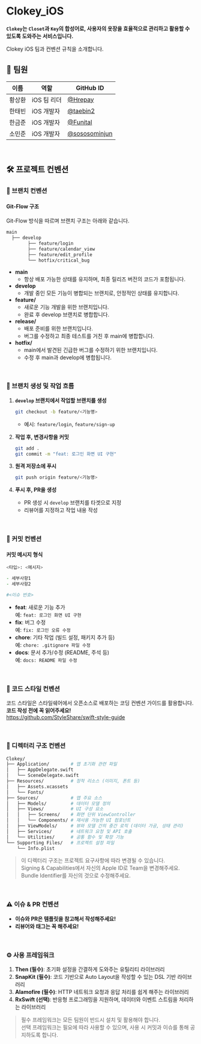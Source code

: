 # Clokey_iOS
**`Clokey`는 `Closet`과 `Key`의 합성어로, 사용자의 옷장을 효율적으로 관리하고 활용할 수 있도록 도와주는 서비스입니다.**

Clokey iOS 팀과 컨벤션 규칙을 소개합니다.


## 👥 팀원
| 이름          | 역할              | GitHub ID           |
|---------------|-------------------|---------------------|
| 황상환         | iOS 팀 리더       | [@Hrepay](https://github.com/Hrepay) |
| 한태빈         | iOS 개발자        | [@taebin2](https://github.com/taebin2) |
| 한금준         | iOS 개발자        | [@Funital](https://github.com/Funital) |
| 소민준         | iOS 개발자        | [@sososominjun](https://github.com/sososominjun) |

<br>

## 🛠 프로젝트 컨벤션

### 🌿 브랜치 컨벤션
#### **Git-Flow 구조**
Git-Flow 방식을 따르며 브랜치 구조는 아래와 같습니다.
```zsh
main
  ├── develop
        ├── feature/login
        ├── feature/calendar_view
        ├── feature/edit_profile
        └── hotfix/critical_bug
```
-  **main** 
	- 항상 배포 가능한 상태를 유지하며, 최종 릴리즈 버전의 코드가 포함됩니다. 
-  **develop** 
	- 개발 중인 모든 기능이 병합되는 브랜치로, 안정적인 상태를 유지합니다. 
-  **feature/** 
	- 새로운 기능 개발을 위한 브랜치입니다.
	- 완료 후 develop 브랜치로 병합합니다. 
-  **release/** 
	- 배포 준비를 위한 브랜치입니다. 
	- 버그를 수정하고 최종 테스트를 거친 후 main에 병합합니다. 
- **hotfix/** 
	- main에서 발견된 긴급한 버그를 수정하기 위한 브랜치입니다. 
	- 수정 후 main과 develop에 병합됩니다.

<br>

### 🔧 브랜치 생성 및 작업 흐름
1. **`develop` 브랜치에서 작업할 브랜치를 생성**
	```zsh
	git checkout -b feature/<기능명>
	```
	- 예시: `feature/login`, `feature/sign-up`
	
2. **작업 후, 변경사항을 커밋**
	```zsh
	git add . 
	git commit -m "feat: 로그인 화면 UI 구현"
	```
3. **원격 저장소에 푸시**
	```zsh
	git push origin feature/<기능명>
	```
4. **푸시 후, PR을 생성**
	- PR 생성 시 `develop` 브랜치를 타겟으로 지정
	- 리뷰어를 지정하고 작업 내용 작성
<br>

### 💬 커밋 컨벤션

#### **커밋 메시지 형식**
```zsh
<타입>: <메시지>

- 세부사항1
- 세부사항2

#<이슈 번호>

```
-   **feat**: 새로운 기능 추가  
    예:  `feat: 로그인 화면 UI 구현`
-   **fix**: 버그 수정  
    예:  `fix: 로그인 오류 수정`
-   **chore**: 기타 작업 (빌드 설정, 패키지 추가 등)  
    예:  `chore: .gitignore 파일 수정`
- **docs**: 문서 추가/수정 (README, 주석 등)  
예: `docs: README 파일 수정`

<br>

### 🧹 코드 스타일 컨벤션
코드 스타일은 스타일쉐어에서 오픈소스로 배포하는 코딩 컨벤션 가이드를 활용합니다. <br> **코드 작성 전에 꼭 읽어주세요!** <br>
https://github.com/StyleShare/swift-style-guide

<br>

### 📂 디렉터리 구조 컨벤션
```zsh
Clokey/
├── Application/        # 앱 초기화 관련 파일
│   ├── AppDelegate.swift
│   └── SceneDelegate.swift
├── Resources/          # 정적 리소스 (이미지, 폰트 등)
│   ├── Assets.xcassets
│   └── Fonts/
├── Sources/            # 앱 주요 소스
│   ├── Models/         # 데이터 모델 정의
│   ├── Views/          # UI 구성 요소
│   │   ├── Screens/    # 화면 단위 ViewController
│   │   └── Components/ # 재사용 가능한 UI 컴포넌트
│   ├── ViewModels/     # 뷰와 모델 간의 중간 로직 (데이터 가공, 상태 관리)
│   ├── Services/       # 네트워크 요청 및 API 호출
│   └── Utilities/      # 공통 함수 및 확장 기능
└── Supporting Files/   # 프로젝트 설정 파일
    └── Info.plist
```
> 이 디렉터리 구조는 프로젝트 요구사항에 따라 변경될 수 있습니다. <br>
> Signing & Capabilities에서 자신의 Apple ID로 Team을 변경해주세요. <br>
> Bundle Identifier를 자신의 것으로 수정해주세요. <br>

<br>

### ⚠️ 이슈 & PR 컨벤션
- **이슈와 PR은 템플릿을 참고해서 작성해주세요!**
- **리뷰어와 태그는 꼭 해주세요!**

<br>

### ⚙️ 사용 프레임워크
1. **Then (필수)**: 초기화 설정을 간결하게 도와주는 유틸리티 라이브러리
2. **SnapKit (필수)**: 코드 기반으로 Auto Layout을 작성할 수 있는 DSL 기반 라이브러리
3. **Alamofire (필수)**: HTTP 네트워크 요청과 응답 처리를 쉽게 해주는 라이브러리
4. **RxSwift (선택)**: 반응형 프로그래밍을 지원하며, 데이터와 이벤트 스트림을 처리하는 라이브러리
> 필수 프레임워크는 모든 팀원이 반드시 설치 및 활용해야 합니다. <br>
> 선택 프레임워크는 필요에 따라 사용할 수 있으며, 사용 시 커밋과 이슈를 통해 공지하도록 합니다.  <br>


